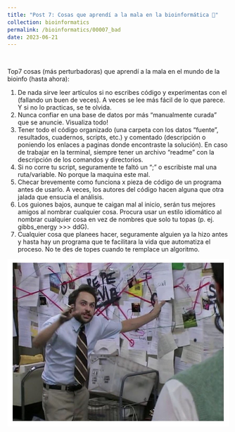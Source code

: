 ```yaml
---
title: "Post 7: Cosas que aprendí a la mala en la bioinformática 🤕"
collection: bioinformatics
permalink: /bioinformatics/00007_bad
date: 2023-06-21
---
```


&nbsp;

Top7 cosas (más perturbadoras) que aprendí a la mala en el mundo de la bioinfo (hasta ahora):

1. De nada sirve leer artículos si no escribes código y experimentas con el (fallando un buen de veces). A veces se lee más fácil de lo que parece. Y si no lo practicas, se te olvida. 
2. Nunca confiar en una base de datos por más “manualmente curada” que se anuncie.  Visualiza todo!
3. Tener todo el código organizado (una carpeta con los datos “fuente”, resultados, cuadernos, scripts, etc.) y comentado (descripción o poniendo los enlaces a paginas donde encontraste la solución). En caso de trabajar en la terminal, siempre tener un archivo “readme” con la descripción de los comandos y directorios. 
4. Si no corre tu script, seguramente te faltó un “;” o escribiste mal una ruta/variable. No porque la maquina este mal. 
5. Checar brevemente como funciona x pieza de código de un programa antes de usarlo. A veces, los autores del código hacen alguna que otra jalada que ensucia el análisis. 
6. Los guiones bajos, aunque te caigan mal al inicio, serán tus mejores amigos al nombrar cualquier cosa. Procura usar un estilo idiomático al nombrar cualquier cosa en vez de nombres que solo tu topas (p. ej. gibbs_energy >>> ddG). 
7. Cualquier cosa que planees hacer, seguramente alguien ya la hizo antes y hasta hay un programa que te facilitara la vida que automatiza el proceso. No te des de topes cuando te remplace un algoritmo.

![img](/images/bioinformatics/00007_top7.jpg)


